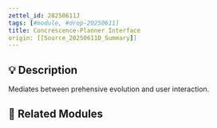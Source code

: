 ```yaml
---
zettel_id: 20250611J
tags: [#module, #drop-20250611]
title: Concrescence-Planner Interface
origin: [[Source_20250611D_Summary]]
---
```


## 💡 Description
Mediates between prehensive evolution and user interaction.

## 🔗 Related Modules
<!-- Will be filled in during integration pass -->
